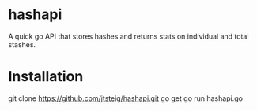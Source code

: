 # hashapi

A quick go API that stores hashes and returns stats on individual and total stashes.

# Installation
git clone https://github.com/jtsteig/hashapi.git
go get
go run hashapi.go